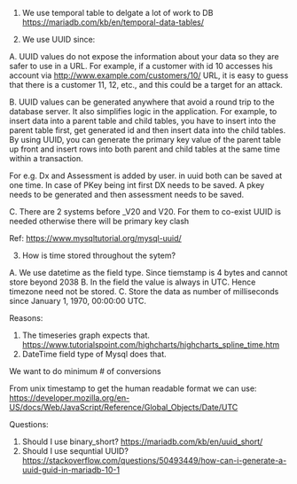 1. We use temporal table to delgate a lot of work to DB
   https://mariadb.com/kb/en/temporal-data-tables/

2. We use UUID since:

A. UUID values do not expose the information about your data so they are safer to use in a URL. For example, if a customer with id 10 accesses his account via http://www.example.com/customers/10/ URL, it is easy to guess that there is a customer 11, 12, etc., and this could be a target for an attack.

B. UUID values can be generated anywhere that avoid a round trip to the database server. It also simplifies logic in the application. For example, to insert data into a parent table and child tables, you have to insert into the parent table first, get generated id and then insert data into the child tables. By using UUID, you can generate the primary key value of the parent table up front and insert rows into both parent and child tables at the same time within a transaction.

For e.g. Dx and Assessment is added by user. in uuid both can be saved at one time. In case of PKey being int first DX needs to be saved. A pkey needs to be generated and then assessment needs to be saved.

C. There are 2 systems before \_V20 and V20. For them to co-exist UUID is needed otherwise there will be primary key clash

Ref: https://www.mysqltutorial.org/mysql-uuid/

3. How is time stored throughout the sytem?

A. We use datetime as the field type. Since tiemstamp is 4 bytes and cannot store beyond 2038
B. In the field the value is always in UTC. Hence timezone need not be stored.
C. Store the data as number of milliseconds since January 1, 1970, 00:00:00 UTC.

Reasons:

1. The timeseries graph expects that. https://www.tutorialspoint.com/highcharts/highcharts_spline_time.htm
2. DateTime field type of Mysql does that.

We want to do minimum # of conversions

From unix timestamp to get the human readable format we can use: https://developer.mozilla.org/en-US/docs/Web/JavaScript/Reference/Global_Objects/Date/UTC

Questions:

1. Should I use binary_short?
   https://mariadb.com/kb/en/uuid_short/
2. Should I use sequntial UUID?
   https://stackoverflow.com/questions/50493449/how-can-i-generate-a-uuid-guid-in-mariadb-10-1
